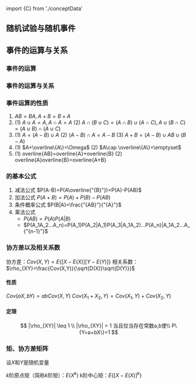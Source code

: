 import {C} from './conceptData'

## 随机试验与随机事件

<C name='随机试验'/>
<C name='样本空间'/>
<C name='随机事件'/>

## 事件的运算与关系

### 事件的运算

<C name='事件的和'/>
<C name='事件的积'/>
<C name='事件的差'/>
<C name='事件的补'/>

### 事件的运算与关系

<C name='事件的包含'/>
<C name='互斥事件'/>
<C name='对立事件'/>

### 事件运算的性质

1. 
    $AB=BA, A+B=B+A$ 
2. 
    (1) $A\cup A=A, A\cap A=A$
    (2) $A\cap (B\cup C)=(A\cap B)\cup (A\cap C), A\cup (B\cap C)=(A\cup B)\cap (A\cup C)$
3. 
    (1) $A=(A-B)\cup A$
    (2) $(A-B)\cap A=A-B$
    (3) $A+B=(A-B)\cup AB\cup (B-A)$
4. 
    (1) $A+\overline\{A\}=\Omega$
    (2) $A\cap \overline\{A\}=\emptyset$
5. 
    (1) overline\{AB\}=overline\{A\}+overline\{B\}
    (2) overline\{A\}overline\{B\}=overline\{A+B\}

### <C name='概率'/>的基本公式

1. 减法公式
    $P(A-B)=P(A\overline{"{B}"})=P(A)-P(AB)$
2. 加法公式
    $P(A+B)=P(A)+P(B)-P(AB)$
3. 条件概率公式
    $P(B|A)=\frac{"{AB}"}{"{A}"}$
4. 乘法公式
    - $P(AB)=P(A)P(A|B)$
    - $P(A_1A_2...A_n)=P(A_1)P(A_2|A_1)P(A_3|A_1A_2)...P(A_n)|A_1A_2...A_{"{n-1}"}$


### 协方差以及相关系数

协方差：$Cov(X,Y)=E\{[X-E(X)][Y-E(Y)]\}$
相关系数：$\rho_{XY}=\frac{Cov(X,Y)}{\sqrt{D(X)}\sqrt{D(Y)}}$

#### 性质
$Cov(aX,bY)=abCov(X,Y)$
$Cov(X_1+X_2,Y)=Cov(X_1,Y)+Cov(X_2,Y)$

#### 定理
$$
|\rho_{XY}| \leq 1 \\
|\rho_{XY}| = 1 当且仅当存在常数a,b使\\
P\{Y=a+bX\}=1
$$

### 矩、协方差矩阵

设$X$和$Y$是随机变量 

$k$阶原点矩（简称$k$阶矩）：$E(X^k)$
k阶中心矩：$E\{[X-E(X)]^k\}$